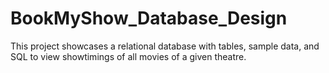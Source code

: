 # BookMyShow_Database_Design
This project showcases a relational database with tables, sample data, and SQL to view showtimings of all movies of a given theatre.
